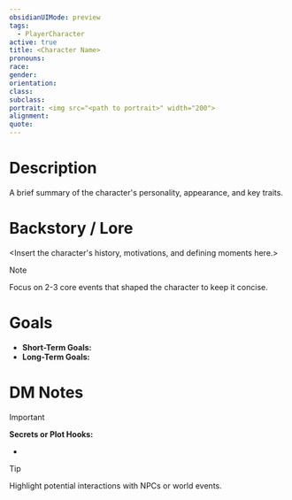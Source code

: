 ```yaml
---
obsidianUIMode: preview
tags:
  - PlayerCharacter
active: true
title: <Character Name>
pronouns: 
race: 
gender: 
orientation: 
class: 
subclass: 
portrait: <img src="<path to portrait>" width="200">
alignment: 
quote:
---
```


# **Description**
A brief summary of the character's personality, appearance, and key traits.

# **Backstory / Lore**
<Insert the character's history, motivations, and defining moments here.>

> [!NOTE]
> Focus on 2-3 core events that shaped the character to keep it concise.

# **Goals**
- **Short-Term Goals:** <Insert immediate goals or tasks.>  
- **Long-Term Goals:** <Insert overarching aspirations.>

# **DM Notes**
> [!IMPORTANT]
> **Secrets or Plot Hooks:**  
> - <Insert significant secrets or plot elements here.>

> [!TIP]
> Highlight potential interactions with NPCs or world events.
